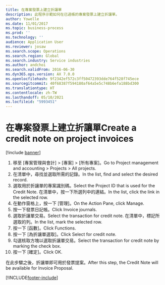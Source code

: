 ```yaml
---
title: 在專案發票上建立折讓單
description: 此程序示範如何在已過帳的專案發票上建立折讓單。
author: Yowelle
ms.date: 11/01/2017
ms.topic: business-process
ms.prod: ''
ms.technology: ''
audience: Application User
ms.reviewer: josaw
ms.search.scope: Operations
ms.search.region: Global
ms.search.industry: Service industries
ms.author: andchoi
ms.search.validFrom: 2016-06-30
ms.dyn365.ops.version: AX 7.0.0
ms.openlocfilehash: 9f2342ef572c3ff50472393dde764f528f745ece
ms.sourcegitcommit: 40f68387f594180af64a5e5c748b6efa188bd300
ms.translationtype: HT
ms.contentlocale: zh-TW
ms.lasthandoff: 05/10/2021
ms.locfileid: "5993451"
---
```

# <a name="create-a-credit-note-on-project-invoices"></a><span data-ttu-id="48701-103">在專案發票上建立折讓單</span><span class="sxs-lookup"><span data-stu-id="48701-103">Create a credit note on project invoices</span></span>

[!include [banner](../../includes/banner.md)]

1. <span data-ttu-id="48701-104">移至 [專案管理與會計] > [專案] > [所有專案]。</span><span class="sxs-lookup"><span data-stu-id="48701-104">Go to Project management and accounting > Projects > All projects.</span></span> 
2. <span data-ttu-id="48701-105">在清單中，尋找並選取所需的記錄。</span><span class="sxs-lookup"><span data-stu-id="48701-105">In the list, find and select the desired record.</span></span> 
3. <span data-ttu-id="48701-106">選取用於折讓單的專案識別碼。</span><span class="sxs-lookup"><span data-stu-id="48701-106">Select the Project ID that is used for the Credit Note.</span></span> <span data-ttu-id="48701-107">在清單中，按一下所選列中的連結。</span><span class="sxs-lookup"><span data-stu-id="48701-107">In the list, click the link in the selected row.</span></span> 
4. <span data-ttu-id="48701-108">在動作窗格上，按一下 [管理]。</span><span class="sxs-lookup"><span data-stu-id="48701-108">On the Action Pane, click Manage.</span></span> 
5. <span data-ttu-id="48701-109">按一下發票日記帳。</span><span class="sxs-lookup"><span data-stu-id="48701-109">Click Invoice journals.</span></span> 
6. <span data-ttu-id="48701-110">選取折讓單交易。</span><span class="sxs-lookup"><span data-stu-id="48701-110">Select the transaction for credit note.</span></span> <span data-ttu-id="48701-111">在清單中，標記所選取的列。</span><span class="sxs-lookup"><span data-stu-id="48701-111">In the list, mark the selected row.</span></span> 
7. <span data-ttu-id="48701-112">按一下 [函數]。</span><span class="sxs-lookup"><span data-stu-id="48701-112">Click Functions.</span></span> 
8. <span data-ttu-id="48701-113">按一下 [為折讓單選取]。</span><span class="sxs-lookup"><span data-stu-id="48701-113">Click Select for credit note.</span></span> 
9. <span data-ttu-id="48701-114">勾選核取方塊以選取折讓單交易。</span><span class="sxs-lookup"><span data-stu-id="48701-114">Select the transaction for credit note by marking the check box.</span></span>
10. <span data-ttu-id="48701-115">按一下 [確定]。</span><span class="sxs-lookup"><span data-stu-id="48701-115">Click OK.</span></span> 

<span data-ttu-id="48701-116">在此步驟之後，折讓單即可用於發票提案。</span><span class="sxs-lookup"><span data-stu-id="48701-116">After this step, the Credit Note will be available for Invoice Proposal.</span></span>


[!INCLUDE[footer-include](../../includes/footer-banner.md)]